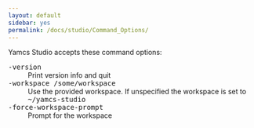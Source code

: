 ```yaml
---
layout: default
sidebar: yes
permalink: /docs/studio/Command_Options/
---
```


Yamcs Studio accepts these command options:

<dl>
  <dt><tt>-version</tt></dt>
  <dd>Print version info and quit</dd>

  <dt><tt>-workspace /some/workspace</tt></dt>
  <dd>Use the provided workspace. If unspecified the workspace is set to <tt>~/yamcs-studio</tt></dd>

  <dt><tt>-force-workspace-prompt</tt></dt>
  <dd>Prompt for the workspace</dd>
</dl>
